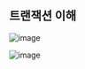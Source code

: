 ## **트랜잭션 이해**

![image](https://user-images.githubusercontent.com/79301439/207262612-2b4ed297-d4c0-4277-bce6-3c8fd63127f0.png)

![image](https://user-images.githubusercontent.com/79301439/207262713-ab4a90c8-c4e4-4439-a0bf-4c2cebe9bb95.png)
